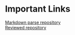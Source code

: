 # Important Links
[Markdown parse repository](https://github.com/Latortuga13/markdown-parse)
<br />
[Reviewed repository](https://github.com/alckasoc/markdown-parse)
